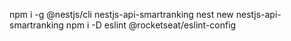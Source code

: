 npm i -g @nestjs/cli
nestjs-api-smartranking 
nest new nestjs-api-smartranking
npm i -D eslint @rocketseat/eslint-config